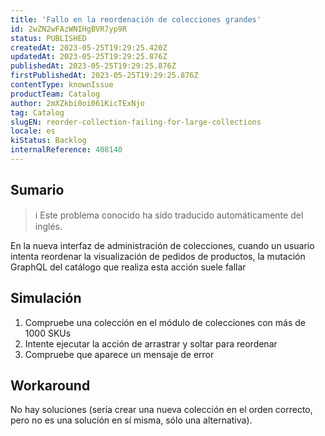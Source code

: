 ```yaml
---
title: 'Fallo en la reordenación de colecciones grandes'
id: 2wZN2wFAzWNIHgBVR7yp9R
status: PUBLISHED
createdAt: 2023-05-25T19:29:25.420Z
updatedAt: 2023-05-25T19:29:25.876Z
publishedAt: 2023-05-25T19:29:25.876Z
firstPublishedAt: 2023-05-25T19:29:25.876Z
contentType: knownIssue
productTeam: Catalog
author: 2mXZkbi0oi061KicTExNjo
tag: Catalog
slugEN: reorder-collection-failing-for-large-collections
locale: es
kiStatus: Backlog
internalReference: 408140
---
```


## Sumario

>ℹ️ Este problema conocido ha sido traducido automáticamente del inglés.


En la nueva interfaz de administración de colecciones, cuando un usuario intenta reordenar la visualización de pedidos de productos, la mutación GraphQL del catálogo que realiza esta acción suele fallar


##

## Simulación


1) Compruebe una colección en el módulo de colecciones con más de 1000 SKUs
2) Intente ejecutar la acción de arrastrar y soltar para reordenar
3) Compruebe que aparece un mensaje de error



##

## Workaround


No hay soluciones (sería crear una nueva colección en el orden correcto, pero no es una solución en sí misma, sólo una alternativa).





